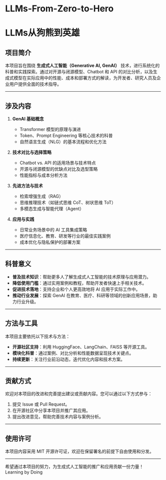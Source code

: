 # LLMs-From-Zero-to-Hero
# LLMs从狗熊到英雄

## 项目简介

本项目旨在围绕 **生成式人工智能（Generative AI, GenAI）** 技术，进行系统化的科普和实践探索。通过对开源与闭源模型、Chatbot 和 API 的对比分析，以及生成式模型在实际应用中的性能、成本和部署方式的解读，为开发者、研究人员及企业用户提供全面的技术指导。

---

## 涉及内容

1. **GenAI 基础概念**  
   - Transformer 模型的原理与演进  
   - Token、Prompt Engineering 等核心技术的科普  
   - 自然语言生成（NLG）的基本流程和优化方法  

2. **技术对比与选择策略**  
   - Chatbot vs. API 的适用场景与技术特点  
   - 开源与闭源模型的优缺点对比及选型策略  
   - 性能指标与成本分析方法  

3. **先进方法与技术**  
   - 检索增强生成（RAG）  
   - 思维推理技术（如链式思维 CoT、树状思维 ToT）  
   - 多模态生成与智能代理（Agent）  

4. **应用与实践**  
   - 日常业务场景中的 AI 工具集成策略  
   - 医疗信息化、教育、研发等行业的最佳实践案例  
   - 成本优化与隐私保护的部署方案  

---

## 科普意义

- **普及技术知识**：帮助更多人了解生成式人工智能的技术原理与应用潜力。  
- **降低使用门槛**：通过实用案例和教程，帮助开发者快速上手相关技术。  
- **促进技术落地**：支持企业和个人更高效地将 AI 应用于实际工作中。  
- **推动行业发展**：探索 GenAI 在教育、医疗、科研等领域的创新应用场景，助力行业升级。

---

## 方法与工具

本项目主要依托以下技术与方法：
- **开源社区支持**：利用 HuggingFace、LangChain、FAISS 等开源工具。  
- **模块化科普**：通过案例、对比分析和性能数据呈现技术关键点。  
- **持续更新**：关注行业前沿动态，迭代优化内容和技术方案。  

---

## 贡献方式

欢迎对本项目的改进和完善提出建议或贡献内容。您可以通过以下方式参与：
1. 提交 Issue 或 Pull Request。  
2. 在开源社区中分享本项目并推广其应用。  
3. 提出改进意见，帮助完善技术内容与案例分析。  

---

## 使用许可

本项目内容采用 MIT 开源许可证，欢迎在保留署名的前提下自由使用和分发。

--- 

希望通过本项目的努力，为生成式人工智能的推广和应用贡献一份力量！
Learning by Doing

